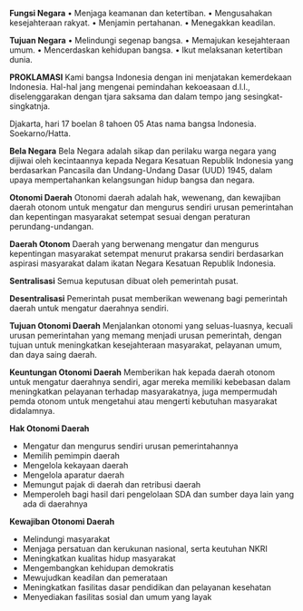 **Fungsi Negara**
• Menjaga keamanan dan ketertiban.
• Mengusahakan kesejahteraan rakyat.
• Menjamin pertahanan.
• Menegakkan keadilan.
  
**Tujuan Negara**
• Melindungi segenap bangsa.
• Memajukan kesejahteraan umum.
• Mencerdaskan kehidupan bangsa.
• Ikut melaksanan ketertiban dunia.

**PROKLAMASI**
Kami bangsa Indonesia dengan ini menjatakan kemerdekaan Indonesia.
Hal-hal jang mengenai pemindahan kekoeasaan d.l.l., diselenggarakan dengan tjara saksama dan dalam tempo jang sesingkat-singkatnja.

Djakarta, hari 17 boelan 8 tahoen 05
Atas nama bangsa Indonesia.
Soekarno/Hatta.

**Bela Negara**
Bela Negara adalah sikap dan perilaku warga negara yang dijiwai oleh kecintaannya kepada Negara Kesatuan Republik Indonesia yang berdasarkan Pancasila dan Undang-Undang Dasar (UUD) 1945, dalam upaya mempertahankan kelangsungan hidup bangsa dan negara.

**Otonomi Daerah**
Otonomi daerah adalah hak, wewenang, dan kewajiban daerah otonom untuk mengatur dan mengu­­rus sendiri urusan pemerintahan dan kepentingan masyarakat setempat sesuai dengan peraturan perundang-undangan.

**Daerah Otonom**
Daerah yang berwenang mengatur dan mengurus kepentingan masyarakat setempat menurut prakarsa sendiri berdasarkan aspirasi masyarakat dalam ikatan Negara Kesatuan Republik Indonesia.

**Sentralisasi**
Semua keputusan dibuat oleh pemerintah pusat.

**Desentralisasi**
Pemerintah pusat memberikan wewenang bagi pemerintah daerah untuk mengatur daerahnya sendiri.

**Tujuan Otonomi Daerah**
Menjalankan otonomi yang seluas-luasnya, kecuali urusan pemerintahan yang memang menjadi urusan pemerintah, dengan tujuan untuk meningkatkan kesejahteraan masyarakat, pelayanan umum, dan daya saing daerah.

**Keuntungan Otonomi Daerah**
Memberikan hak kepada daerah otonom untuk mengatur daerahnya sendiri, agar mereka memiliki kebebasan dalam meningkatkan pelayanan terhadap masyarakatnya, juga mempermudah pemda otonom untuk mengetahui atau mengerti kebutuhan masyarakat didalamnya.

**Hak Otonomi Daerah**
- Mengatur dan mengurus sendiri urusan pemerintahannya
- Memilih pemimpin daerah
- Mengelola kekayaan daerah
- Mengelola aparatur daerah
- Memungut pajak di daerah dan retribusi daerah
- Memperoleh bagi hasil dari pengelolaan SDA dan sumber daya lain yang ada di daerahnya

**Kewajiban Otonomi Daerah**
- Melindungi masyarakat
- Menjaga persatuan dan kerukunan nasional, serta keutuhan NKRI
- Meningkatkan kualitas hidup masyarakat
- Mengembangkan kehidupan demokratis
- Mewujudkan keadilan dan pemerataan
- Meningkatkan fasilitas dasar pendidikan dan pelayanan kesehatan
- Menyediakan fasilitas sosial dan umum yang layak